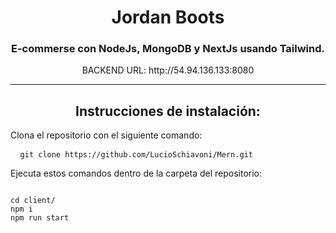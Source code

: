 <h1 align="center">Jordan Boots </h1>
<h3 align="center">E-commerse con NodeJs, MongoDB y NextJs usando Tailwind.</h3>

<p align="center">BACKEND URL: http://54.94.136.133:8080 </p>
<hr>
<h2 align="center">Instrucciones de instalación:</h2>

<p >Clona el repositorio con el siguiente comando:  <pre> <code> git clone https://github.com/LucioSchiavoni/Mern.git </code> </pre> </p>

<p >Ejecuta estos comandos dentro de la carpeta del repositorio: </p>
<pre>
<code>
cd client/
npm i
npm run start
</code>
</pre>
